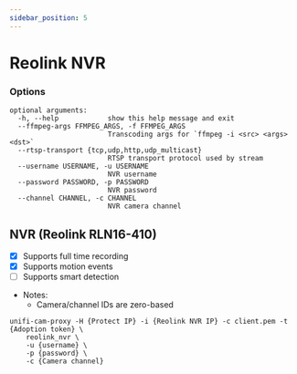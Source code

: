 ```yaml
---
sidebar_position: 5
---
```


# Reolink NVR


### Options
```
optional arguments:
  -h, --help            show this help message and exit
  --ffmpeg-args FFMPEG_ARGS, -f FFMPEG_ARGS
                        Transcoding args for `ffmpeg -i <src> <args> <dst>`
  --rtsp-transport {tcp,udp,http,udp_multicast}
                        RTSP transport protocol used by stream
  --username USERNAME, -u USERNAME
                        NVR username
  --password PASSWORD, -p PASSWORD
                        NVR password
  --channel CHANNEL, -c CHANNEL
                        NVR camera channel
```                        


## NVR (Reolink RLN16-410)
- [x] Supports full time recording
- [x] Supports motion events
- [ ] Supports smart detection
- Notes:
  * Camera/channel IDs are zero-based
```
unifi-cam-proxy -H {Protect IP} -i {Reolink NVR IP} -c client.pem -t {Adoption token} \
    reolink_nvr \
    -u {username} \
    -p {password} \
    -c {Camera channel}
```
